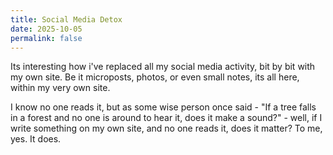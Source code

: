 ```yaml
---
title: Social Media Detox
date: 2025-10-05
permalink: false
---
```



Its interesting how i've replaced all my social media activity, bit by bit with my own site. Be it microposts, photos, or even small notes, its all here, within my very own site.

I know no one reads it, but as some wise person once said - "If a tree falls in a forest and no one is around to hear it, does it make a sound?" - well, if I write something on my own site, and no one reads it, does it matter? To me, yes. It does.

